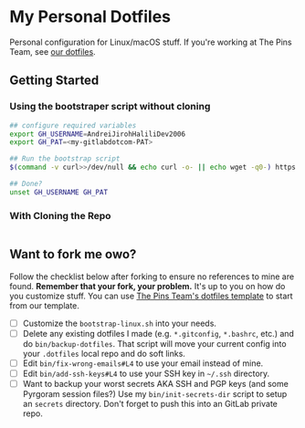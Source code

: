 # My Personal Dotfiles

Personal configuration for Linux/macOS stuff. If you're
working at The Pins Team, see [our dotfiles][df-gl].

[df-gl]: https://gitlab.com/MadeByThePinsHub/dotfiles

## Getting Started

### Using the bootstraper script without cloning

```sh
## configure required variables
export GH_USERNAME=AndreiJirohHaliliDev2006
export GH_PAT=<my-gitlabdotcom-PAT>

## Run the bootstrap script
$(command -v curl>>/dev/null && echo curl -o- || echo wget -q0-) https://raw.githubusercontent.com/AndreiJirohHaliliDev2006/.dotfiles/main/bootstrap-linux.sh | bash -

## Done?
unset GH_USERNAME GH_PAT
```

### With Cloning the Repo

```sh

```

## Want to fork me owo?

Follow the checklist below after forking to ensure no references to mine are found. **Remember that your fork, your problem.** It's
up to you on how do you customize stuff. You can use [The Pins Team's dotfiles template][template] to start from our template.

[template]: https://github.com/MadeByThePinsHub/dotfiles-template

* [ ] Customize the `bootstrap-linux.sh` into your needs.
* [ ] Delete any existing dotfiles I made (e.g. `*.gitconfig`, `*.bashrc`, etc.) and do `bin/backup-dotfiles`. That script will move your current config into your `.dotfiles` local repo and do soft links.
* [ ] Edit `bin/fix-wrong-emails#L4` to use your email instead of mine.
* [ ] Edit `bin/add-ssh-keys#L4` to use your SSH key in `~/.ssh` directory.
* [ ] Want to backup your worst secrets AKA SSH and PGP keys (and some Pyrgoram session files?) Use my `bin/init-secrets-dir` script to setup an `secrets` directory. Don't forget to push this into an GitLab private repo.
